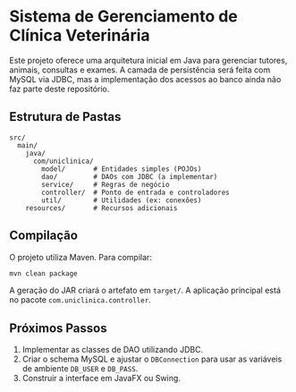 # Sistema de Gerenciamento de Clínica Veterinária

Este projeto oferece uma arquitetura inicial em Java para gerenciar tutores, animais, consultas e exames. A camada de persistência será feita com MySQL via JDBC, mas a implementação dos acessos ao banco ainda não faz parte deste repositório.

## Estrutura de Pastas
```
src/
  main/
    java/
      com/uniclinica/
        model/       # Entidades simples (POJOs)
        dao/         # DAOs com JDBC (a implementar)
        service/     # Regras de negócio
        controller/  # Ponto de entrada e controladores
        util/        # Utilidades (ex: conexões)
    resources/       # Recursos adicionais
```

## Compilação
O projeto utiliza Maven. Para compilar:

```bash
mvn clean package
```

A geração do JAR criará o artefato em `target/`. A aplicação principal está no pacote `com.uniclinica.controller`.

## Próximos Passos
1. Implementar as classes de DAO utilizando JDBC.
2. Criar o schema MySQL e ajustar o `DBConnection` para usar as variáveis de ambiente `DB_USER` e `DB_PASS`.
3. Construir a interface em JavaFX ou Swing.
